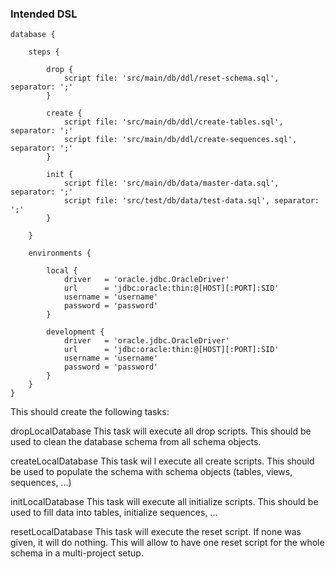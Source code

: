 ### Intended DSL

	database {

		steps {

			drop {
				script file: 'src/main/db/ddl/reset-schema.sql', separator: ';'
			}

			create {
				script file: 'src/main/db/ddl/create-tables.sql', separator: ';'
				script file: 'src/main/db/ddl/create-sequences.sql', separator: ';'
			}

			init {
				script file: 'src/main/db/data/master-data.sql', separator: ';'
				script file: 'src/test/db/data/test-data.sql', separator: ';'
			}

		}

		environments {

			local {
				driver   = 'oracle.jdbc.OracleDriver'
				url      = 'jdbc:oracle:thin:@[HOST][:PORT]:SID'
				username = 'username'
				password = 'password'
			}

			development {
				driver   = 'oracle.jdbc.OracleDriver'
				url      = 'jdbc:oracle:thin:@[HOST][:PORT]:SID'
				username = 'username'
				password = 'password'
			}
		}
	}


This should create the following tasks:

dropLocalDatabase
	This task will execute all drop scripts. This should be used to clean the database schema
	from all schema objects.

createLocalDatabase
	This task wil   l execute all create scripts. This should be used to populate the schema with
	schema objects (tables, views, sequences, ...)

initLocalDatabase
	This task will execute all initialize scripts. This should be used to fill data into tables,
	initialize sequences, ...

resetLocalDatabase
	This task will execute the reset script. If none was given, it will do nothing.
	This will allow to have one reset script for the whole schema in a multi-project setup.
